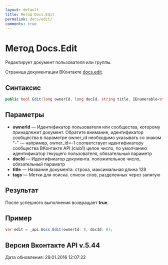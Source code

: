 ```yaml
---
layout: default
title: Метод Docs.Edit
permalink: docs/edit/
comments: true
---
```

# Метод Docs.Edit
Редактирует документ пользователя или группы.

Страница документации ВКонтакте [docs.edit](https://vk.com/dev/docs.edit).

## Синтаксис
``` csharp
public bool Edit(long ownerId, long docId, string title, IEnumerable<string> tags)
```

## Параметры
+ **ownerId** — Идентификатор пользователя или сообщества, которому принадлежит документ. 
Обратите внимание, идентификатор сообщества в параметре owner_id необходимо указывать со знаком "-" — например, owner_id=-1 соответствует идентификатору сообщества ВКонтакте API (club1)  целое число, по умолчанию идентификатор текущего пользователя, обязательный параметр
+ **docId** — Идентификатор документа. положительное число, обязательный параметр
+ **title** — Название документа. строка, максимальная длина 128
+ **tags** — Метки для поиска. список слов, разделенных через запятую

## Результат
После успешного выполнения возвращает **true**.

## Пример
``` csharp
var edit = _api.Docs.Edit(ownerId: 0, docId: 0);
```

## Версия Вконтакте API v.5.44
Дата обновления: 29.01.2016 12:07:22
